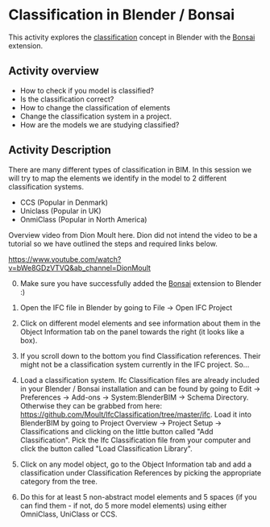 # Classification in Blender / Bonsai

This activity explores the [classification] concept in Blender with the [Bonsai] extension.

## Activity overview

* How to check if you model is classified?
* Is the classification correct? 
* How to change the classification of elements
* Change the classification system in a project.
* How are the models we are studying classified?


## Activity Description
There are many different types of classification in BIM. In this session we will try to map the elements we identify in the model to 2 different classification systems.

* CCS (Popular in Denmark)
* Uniclass (Popular in UK)
* OnmiClass (Popular in North America)


Overview video from Dion Moult here. Dion did not intend the video to be a tutorial so we have outlined the steps and required links below.

<https://www.youtube.com/watch?v=bWe8GDzVTVQ&ab_channel=DionMoult>

0. Make sure you have successfully added the [Bonsai] extension to Blender :)

1. Open the IFC file in Blender by going to File -> Open IFC Project 

2. Click on different model elements and see information about them in the Object Information tab on the panel towards the right (it looks like a box).

3. If you scroll down to the bottom you find Classification references. Their might not be a classification system currently in the IFC project. So...
4. Load a classification system.
Ifc Classification files are already included in your Blender / Bonsai installation and can be found by going to Edit -> Preferences -> Add-ons -> System:BlenderBIM -> Schema Directory. Otherwise they can be grabbed from here: <https://github.com/Moult/IfcClassification/tree/master/ifc>. Load it into BlenderBIM by going to Project Overview -> Project Setup -> Classifications and clicking on the little button called "Add Classification". Pick the Ifc Classification file from your computer and click the button called "Load Classification Library".

5. Click on any model object, go to the Object Information tab and add a classification under Classification References by picking the appropriate category from the tree.

6. Do this for at least 5 non-abstract model elements and 5 spaces (if you can find them - if not, do 5 more model elements) using either OmniClass, UniClass or CCS.




[Bonsai]: /Concepts/Bonsai

[classification]: /Concepts/Classification
